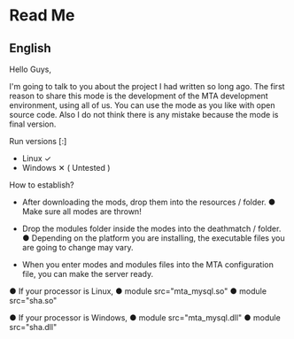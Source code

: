 # Read Me
English
---------------------------------------------------------------------
Hello Guys,

I'm going to talk to you about the project I had written so long ago. 
The first reason to share this mode is the development of the MTA development environment, using all of us.
You can use the mode as you like with open source code.
Also I do not think there is any mistake because the mode is final version.

Run versions [:]
 - Linux ✓
 - Windows ✕ ( Untested )
 
 How to establish?
 
 - After downloading the mods, drop them into the resources / folder.
   ● Make sure all modes are thrown!

 - Drop the modules folder inside the modes into the deathmatch / folder.
   ● Depending on the platform you are installing, the executable files you are going to change may vary.
 
 - When you enter modes and modules files into the MTA configuration file, you can make the server ready.

 ● If your processor is Linux,
   ● module src="mta_mysql.so"
   ● module src="sha.so"
 
 ● If your processor is Windows,
   ● module src="mta_mysql.dll"
   ● module src="sha.dll"
